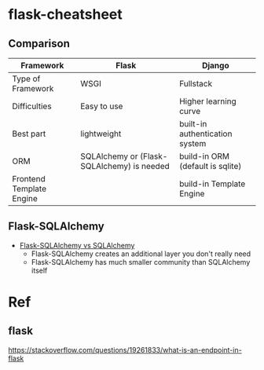 # flask-cheatsheet

## Comparison
| Framework | Flask | Django |
| --- | --- | --- |
| Type of Framework | WSGI | Fullstack |
| Difficulties | Easy to use | Higher learning curve |
| Best part | lightweight | built-in authentication system |
| ORM | SQLAlchemy or (Flask-SQLAlchemy) is needed | build-in ORM (default is sqlite) |
| Frontend Template Engine |  | build-in Template Engine |

## Flask-SQLAlchemy
* [Flask-SQLAlchemy vs SQLAlchemy](https://stackoverflow.com/questions/14343740/flask-sqlalchemy-or-sqlalchemy)
  * Flask-SQLAlchemy creates an additional layer you don't really need
  * Flask-SQLAlchemy has much smaller community than SQLAlchemy itself

# Ref
## flask
https://stackoverflow.com/questions/19261833/what-is-an-endpoint-in-flask


